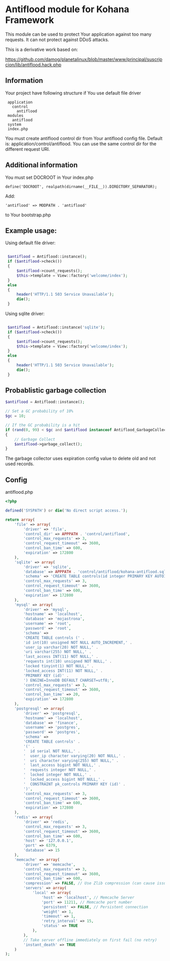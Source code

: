 # Antiflood module for Kohana Framework

This module can be used to protect Your application against too many requests.
It can not protect against DDoS attacks.

This is a derivative work based on:

https://github.com/damog/planetalinux/blob/master/www/principal/suscripcion/lib/antiflood.hack.php


## Information

Your project have following structure if You use default file driver

```
 application
   control
     antiflood
 modules
   antiflood
 system
 index.php
```

You must create antiflood control dir from Your antiflood config file. Default
is: application/control/antiflood. You can use the same control dir for the
different request URI.

## Additional information

You must set DOCROOT in Your index.php

` define('DOCROOT', realpath(dirname(__FILE__)).DIRECTORY_SEPARATOR); `

Add:

` 'antiflood' => MODPATH . 'antiflood' `

to Your bootstrap.php

## Example usage:

Using default file driver:

```php

 $antiflood = Antiflood::instance();
 if ($antiflood->check())
 {
     $antiflood->count_requests();
     $this->template = View::factory('welcome/index');
 }
 else
 {
     header('HTTP/1.1 503 Service Unavailable');
     die();
 }

```

Using sqlite driver:

```php

 $antiflood = Antiflood::instance('sqlite');
 if ($antiflood->check())
 {
     $antiflood->count_requests();
     $this->template = View::factory('welcome/index');
 }
 else
 {
     header('HTTP/1.1 503 Service Unavailable');
     die();
 }

```

## Probablistic garbage collection

```php
$antiflood = Antiflood::instance();

// Set a GC probability of 10%
$gc = 10;

// If the GC probability is a hit
if (rand(0, 99) < $gc and $antiflood instanceof Antiflood_GarbageCollect)
{
    // Garbage Collect
    $antiflood->garbage_collect();
}
```

The garbage collector uses expiration config value to delete old and not used
records.

## Config

antiflood.php

```php
<?php

defined('SYSPATH') or die('No direct script access.');

return array(
    'file' => array(
        'driver' => 'file',
        'control_dir' => APPPATH . 'control/antiflood',
        'control_max_requests' => 3,
        'control_request_timeout' => 3600,
        'control_ban_time' => 600,
        'expiration' => 172800
    ),
    'sqlite' => array(
        'driver' => 'sqlite',
        'database' => APPPATH . 'control/antiflood/kohana-antiflood.sql3',
        'schema' => 'CREATE TABLE controls(id integer PRIMARY KEY AUTOINCREMENT, user_ip VARCHAR(20), uri varchar(255), last_access datetime, requests INTEGER, locked INTEGER, locked_access datetime)',
        'control_max_requests' => 3,
        'control_request_timeout' => 3600,
        'control_ban_time' => 600,
        'expiration' => 172800
    ),
    'mysql' => array(
        'driver' => 'mysql',
        'hostname' => 'localhost',
        'database' => 'mojastrona',
        'username' => 'root',
        'password' => 'root',
        'schema' =>
        'CREATE TABLE controls (' .
        'id int(10) unsigned NOT NULL AUTO_INCREMENT,' .
        'user_ip varchar(20) NOT NULL,' .
        'uri varchar(255) NOT NULL,' .
        'last_access INT(11) NOT NULL,' .
        'requests int(10) unsigned NOT NULL,' .
        'locked tinyint(1) NOT NULL,' .
        'locked_access INT(11) NOT NULL,' .
        'PRIMARY KEY (id)' .
        ') ENGINE=InnoDB DEFAULT CHARSET=utf8;',
        'control_max_requests' => 3,
        'control_request_timeout' => 3600,
        'control_ban_time' => 20,
        'expiration' => 172800
    ),
    'postgresql' => array(
        'driver' => 'postgresql',
        'hostname' => 'localhost',
        'database' => 'finance',
        'username' => 'postgres',
        'password' => 'postgres',
        'schema' =>
        'CREATE TABLE controls' .
        '(' .
        '  id serial NOT NULL,' .
        '  user_ip character varying(20) NOT NULL,' .
        '  uri character varying(255) NOT NULL,' .
        '  last_access bigint NOT NULL,' .
        '  requests integer NOT NULL,' .
        '  locked integer NOT NULL,' .
        '  locked_access bigint NOT NULL,' .
        '  CONSTRAINT pk_controls PRIMARY KEY (id)' .
        ')',
        'control_max_requests' => 3,
        'control_request_timeout' => 3600,
        'control_ban_time' => 600,
        'expiration' => 172800
    ),
    'redis' => array(
        'driver' => 'redis',
        'control_max_requests' => 3,
        'control_request_timeout' => 3600,
        'control_ban_time' => 600,
        'host' => '127.0.0.1',
        'port' => 6379,
        'database' => 15
    ),
    'memcache' => array(
        'driver' => 'memcache',
        'control_max_requests' => 3,
        'control_request_timeout' => 3600,
        'control_ban_time' => 600,
        'compression' => FALSE, // Use Zlib compression (can cause issues with integers)
        'servers' => array(
            'local' => array(
                'host' => 'localhost', // Memcache Server
                'port' => 11211, // Memcache port number
                'persistent' => FALSE, // Persistent connection
                'weight' => 1,
                'timeout' => 1,
                'retry_interval' => 15,
                'status' => TRUE
            ),
        ),
        // Take server offline immediately on first fail (no retry)
        'instant_death' => TRUE
    )
);

```

